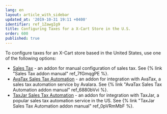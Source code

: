 ```yaml
---
lang: en
layout: article_with_sidebar
updated_at: '2019-10-31 19:11 +0400'
identifier: ref_1ZawgIg9
title: Configuring Taxes for a X-Cart Store in the U.S.
order: 600
published: true
---
```

To configure taxes for an X-Cart store based in the United States, use one of the following options:

   * [Sales Tax](https://market.x-cart.com/addons/sales-tax.html) - an addon for manual configuration of sales tax. See {% link "Sales Tax addon manual" ref_7fGmqgPE %}.
   * [AvaTax Sales Tax Automation](https://market.x-cart.com/addons/avatax-sales-tax-automation.html) - an addon for integration with AvaTax, a sales tax automation service by Avalara. See {% link "AvaTax Sales Tax Automation addon manual" ref_6880bVvi %}. 
   * [TaxJar Sales Tax Automation](https://market.x-cart.com/addons/taxjar-sales-tax-automation.html) - an addon for integration with TaxJar, a popular sales tax automation service in the US. See {% link "TaxJar Sales Tax Automation addon manual" ref_0pVRmMbF %}.
